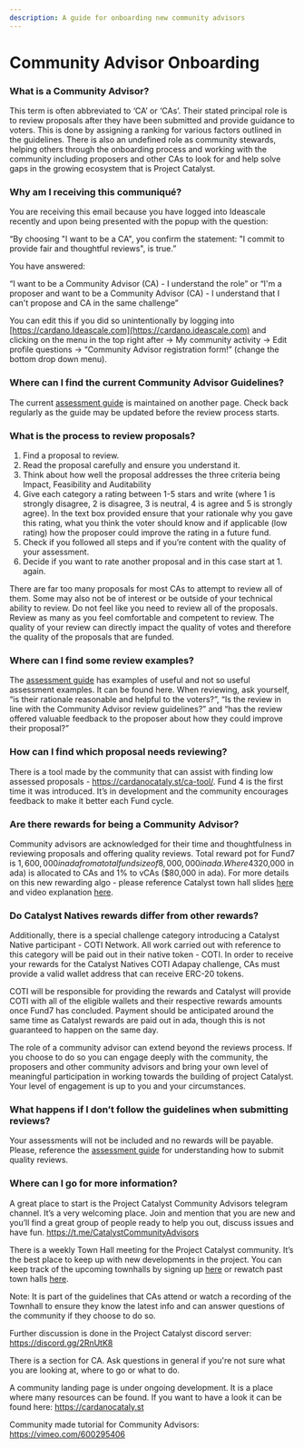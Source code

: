 ```yaml
---
description: A guide for onboarding new community advisors
---
```


# Community Advisor Onboarding

### What is a Community Advisor?

This term is often abbreviated to ‘CA’ or ‘CAs’. Their stated principal role is to review proposals after they have been submitted and provide guidance to voters. This is done by assigning a ranking for various factors outlined in the guidelines. There is also an undefined role as community stewards, helping others through the onboarding process and working with the community including proposers and other CAs to look for and help solve gaps in the growing ecosystem that is Project Catalyst.



### Why am I receiving this communiqué?

You are receiving this email because you have logged into Ideascale recently and upon being presented with the popup with the question:

“By choosing "I want to be a CA", you confirm the statement: "I commit to provide fair and thoughtful reviews", is true.”

You have answered:

“I want to be a Community Advisor (CA) - I understand the role” or “I'm a proposer and want to be a Community Advisor (CA) - I understand that I can't propose and CA in the same challenge”



You can edit this if you did so unintentionally by logging into [https://cardano.Ideascale.com](https://cardano.ideascale.com) and clicking on the menu in the top right after -> My community activity -> Edit profile questions -> “Community Advisor registration form!” (change the bottom drop down menu).



### Where can I find the current Community Advisor Guidelines?

The current [assessment guide](assessment-guide/) is maintained on another page. Check back regularly as the guide may be updated before the review process starts.



### What is the process to review proposals?

1. Find a proposal to review.
2. Read the proposal carefully and ensure you understand it.
3. Think about how well the proposal addresses the three criteria being Impact, Feasibility and Auditability
4. Give each category a rating between 1-5 stars and write (where 1 is strongly disagree, 2 is disagree, 3 is neutral, 4 is agree and 5 is strongly agree). In the text box provided ensure that your rationale why you gave this rating, what you think the voter should know and if applicable (low rating) how the proposer could improve the rating in a future fund.&#x20;
5. Check if you followed all steps and if you’re content with the quality of your assessment.
6. Decide if you want to rate another proposal and in this case start at 1. again.

There are far too many proposals for most CAs to attempt to review all of them. Some may also not be of interest or be outside of your technical ability to review. Do not feel like you need to review all of the proposals. Review as many as you feel comfortable and competent to review. The quality of your review can directly impact the quality of votes and therefore the quality of the proposals that are funded.



### Where can I find some review examples?

The [assessment guide](assessment-guide/) has examples of useful and not so useful assessment examples. It can be found here. When reviewing, ask yourself, “is their rationale reasonable and helpful to the voters?”, “Is the review in line with the Community Advisor review guidelines?” and “has the review offered valuable feedback to the proposer about how they could improve their proposal?”



### How can I find which proposal needs reviewing?

There is a tool made by the community that can assist with finding low assessed proposals - https://cardanocataly.st/ca-tool/. Fund 4 is the first time it was introduced. It’s in development and the community encourages feedback to make it better each Fund cycle.



### Are there rewards for being a Community Advisor?

Community advisors are acknowledged for their time and thoughtfulness in reviewing proposals and offering quality reviews. Total reward pot for Fund7 is $1,600,000 in ada from a total fund size of 8,000,000 in ada. Where 4% of the fund ($320,000 in ada) is allocated to CAs and 1% to vCAs ($80,000 in ada). For more details on this new rewarding algo - please reference Catalyst town hall slides [here](https://docs.google.com/presentation/d/1Xi8COzkjn7vINiWNnSRay0as2nyrHNRLkng\_oh8JYzU/edit) and video explanation [here](https://www.youtube.com/watch?t=2373\&v=9LfHn5mZJZk\&feature=youtu.be\&ab\_channel=IOHK).



### Do Catalyst Natives rewards differ from other rewards?

Additionally, there is a special challenge category introducing a Catalyst Native participant - COTI Network. All work carried out with reference to this category will be paid out in their native token - COTI. In order to receive your rewards for the Catalyst Natives COTI Adapay challenge, CAs must provide a valid wallet address that can receive ERC-20 tokens.



COTI will be responsible for providing the rewards and Catalyst will provide COTI with all of the eligible wallets and their respective rewards amounts once Fund7 has concluded. Payment should be anticipated around the same time as Catalyst rewards are paid out in ada, though this is not guaranteed to happen on the same day.



The role of a community advisor can extend beyond the reviews process. If you choose to do so you can engage deeply with the community, the proposers and other community advisors and bring your own level of meaningful participation in working towards the building of project Catalyst. Your level of engagement is up to you and your circumstances.



### What happens if I don’t follow the guidelines when submitting reviews?

Your assessments will not be included and no rewards will be payable. Please, reference the [assessment guide](assessment-guide/) for understanding how to submit quality reviews.



### Where can I go for more information?

A great place to start is the Project Catalyst Community Advisors telegram channel. It’s a very welcoming place. Join and mention that you are new and you’ll find a great group of people ready to help you out, discuss issues and have fun. https://t.me/CatalystCommunityAdvisors



There is a weekly Town Hall meeting for the Project Catalyst community. It’s the best place to keep up with new developments in the project. You can keep track of the upcoming townhalls by signing up [here](https://zoom.us/meeting/register/tJEtduyupzMvHNUczCQwfFJGcXzmw2lDwkIf) or rewatch past town halls [here](https://www.youtube.com/playlist?list=PLnPTB0CuBOByRhpTUdALq4J89m\_h7QqLk).



Note: It is part of the guidelines that CAs attend or watch a recording of the Townhall to ensure they know the latest info and can answer questions of the community if they choose to do so.



Further discussion is done in the Project Catalyst discord server: https://discord.gg/2RnUtK8



There is a section for CA. Ask questions in general if you're not sure what you are looking at, where to go or what to do.



A community landing page is under ongoing development. It is a place where many resources can be found. If you want to have a look it can be found here: https://cardanocataly.st



Community made tutorial for Community Advisors: https://vimeo.com/600295406
